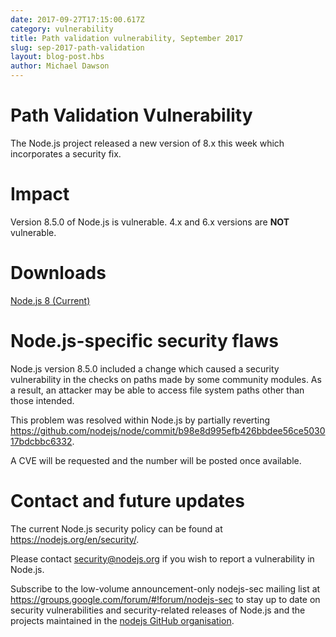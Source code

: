 ```yaml
---
date: 2017-09-27T17:15:00.617Z
category: vulnerability
title: Path validation vulnerability, September 2017
slug: sep-2017-path-validation
layout: blog-post.hbs
author: Michael Dawson
---
```

# Path Validation Vulnerability

The Node.js project released a new version of 8.x this week which incorporates
a security fix.

# Impact

Version 8.5.0 of Node.js is vulnerable.
4.x and 6.x versions are **NOT** vulnerable.

# Downloads
[Node.js 8 (Current)](https://nodejs.org/en/blog/release/v8.6.0/)

# Node.js-specific security flaws

Node.js version 8.5.0 included a change which caused a security vulnerability
in the checks on paths made by some community modules. As a result, an
attacker may be able to access file system paths other than those intended.

This problem was resolved within Node.js by partially reverting
https://github.com/nodejs/node/commit/b98e8d995efb426bbdee56ce503017bdcbbc6332.

A CVE will be requested and the number will be posted once available.

# Contact and future updates

The current Node.js security policy can be found at https://nodejs.org/en/security/.

Please contact security@nodejs.org if you wish to report a vulnerability in Node.js.

Subscribe to the low-volume announcement-only nodejs-sec mailing list at
https://groups.google.com/forum/#!forum/nodejs-sec to stay up to date
on security vulnerabilities and security-related releases of Node.js
and the projects maintained in the [nodejs GitHub organisation](https://github.com/nodejs/).
